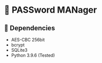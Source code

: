 # 🔐 PASSword MANager

## 🍱 Dependencies
- AES-CBC 256bit
- bcrypt
- SQLite3
- Python 3.9.6 (Tested)
